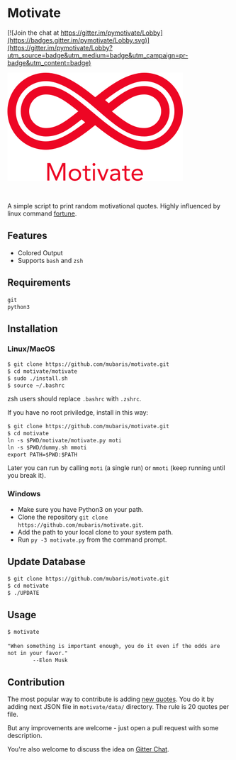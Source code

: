 # Motivate

[![Join the chat at https://gitter.im/pymotivate/Lobby](https://badges.gitter.im/pymotivate/Lobby.svg)](https://gitter.im/pymotivate/Lobby?utm_source=badge&utm_medium=badge&utm_campaign=pr-badge&utm_content=badge)

![Motivate](motivate.png)

<br/>

A simple script to print random motivational quotes. Highly influenced by linux command [fortune](https://en.wikipedia.org/wiki/Fortune_(Unix)).

## Features
* Colored Output
* Supports `bash` and `zsh`

## Requirements

```
git
python3
```

## Installation

### Linux/MacOS

```
$ git clone https://github.com/mubaris/motivate.git
$ cd motivate/motivate
$ sudo ./install.sh
$ source ~/.bashrc
```

zsh users should replace `.bashrc` with `.zshrc`.

If you have no root priviledge, install in this way:
```
$ git clone https://github.com/mubaris/motivate.git
$ cd motivate
ln -s $PWD/motivate/motivate.py moti
ln -s $PWD/dummy.sh mmoti
export PATH=$PWD:$PATH
```
Later you can run by calling `moti` (a single run) or `mmoti` (keep running until you break it).

### Windows

* Make sure you have Python3 on your path.
* Clone the repository `git clone https://github.com/mubaris/motivate.git`.
* Add the path to your local clone to your system path.
* Run `py -3 motivate.py` from the command prompt.

## Update Database

```
$ git clone https://github.com/mubaris/motivate.git
$ cd motivate
$ ./UPDATE
```

## Usage

```
$ motivate

"When something is important enough, you do it even if the odds are not in your favor."
		--Elon Musk
```

## Contribution
The most popular way to contribute is adding [new quotes](https://github.com/mubaris/motivate/issues/3). You do it by adding next JSON file in `motivate/data/` directory. The rule is 20 quotes per file.

But any improvements are welcome - just open a pull request with some description.

You're also welcome to discuss the idea on [Gitter Chat](https://gitter.im/pymotivate/Lobby?utm_source=badge&utm_medium=badge&utm_campaign=pr-badge&utm_content=badge).
